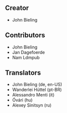## Creator
* John Bieling

## Contributors
* John Bieling
* Jan Dagefoerde
* Nam Ldmpub


## Translators
* John Bieling (de, en-US)
* Wanderlei Hüttel (pt-BR)
* Alessandro Menti (it)
* Óvári (hu)
* Alexey Sinitsyn (ru)
